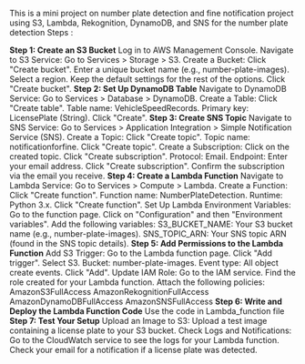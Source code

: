 This is a mini project on number plate detection and fine notification project using S3, Lambda, Rekognition, DynamoDB, and SNS for the number plate detection 
Steps : 

**Step 1: Create an S3 Bucket**
Log in to AWS Management Console.
Navigate to S3 Service:
Go to Services > Storage > S3.
Create a Bucket:
Click "Create bucket".
Enter a unique bucket name (e.g., number-plate-images).
Select a region.
Keep the default settings for the rest of the options.
Click "Create bucket".
**Step 2: Set Up DynamoDB Table**
Navigate to DynamoDB Service:
Go to Services > Database > DynamoDB.
Create a Table:
Click "Create table".
Table name: VehicleSpeedRecords.
Primary key: LicensePlate (String).
Click "Create".
**Step 3: Create SNS Topic**
Navigate to SNS Service:
Go to Services > Application Integration > Simple Notification Service (SNS).
Create a Topic:
Click "Create topic".
Topic name: notificationforfine.
Click "Create topic".
Create a Subscription:
Click on the created topic.
Click "Create subscription".
Protocol: Email.
Endpoint: Enter your email address.
Click "Create subscription".
Confirm the subscription via the email you receive.
**Step 4: Create a Lambda Function**
Navigate to Lambda Service:
Go to Services > Compute > Lambda.
Create a Function:
Click "Create function".
Function name: NumberPlateDetection.
Runtime: Python 3.x.
Click "Create function".
Set Up Lambda Environment Variables:
Go to the function page.
Click on "Configuration" and then "Environment variables".
Add the following variables:
S3_BUCKET_NAME: Your S3 bucket name (e.g., number-plate-images).
SNS_TOPIC_ARN: Your SNS topic ARN (found in the SNS topic details).
**Step 5: Add Permissions to the Lambda Function**
Add S3 Trigger:
Go to the Lambda function page.
Click "Add trigger".
Select S3.
Bucket: number-plate-images.
Event type: All object create events.
Click "Add".
Update IAM Role:
Go to the IAM service.
Find the role created for your Lambda function.
Attach the following policies:
AmazonS3FullAccess
AmazonRekognitionFullAccess
AmazonDynamoDBFullAccess
AmazonSNSFullAccess
**Step 6: Write and Deploy the Lambda Function Code**
Use the code in Lambda_function file
**Step 7: Test Your Setup**
Upload an Image to S3:
Upload a test image containing a license plate to your S3 bucket.
Check Logs and Notifications:
Go to the CloudWatch service to see the logs for your Lambda function.
Check your email for a notification if a license plate was detected.
